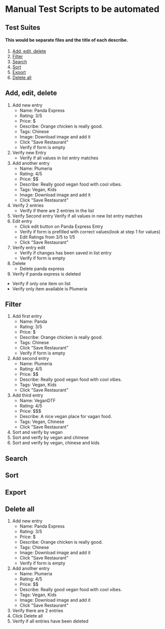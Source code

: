 # Manual Test Scripts to be automated
## Test Suites
#### This would be separate files and the title of each describe.
1. [Add, edit, delete](#add-edit-delete)
2. [Filter](#filter)
3. [Search](#search)
4. [Sort](#sort)
5. [Export](#export)
6. [Delete all](#delete-all)

## Add, edit, delete
1. Add new entry
   - Name: Panda Express
   - Rating: 3/5
   - Price: $
   - Describe: Orange chicken is really good.
   - Tags: Chinese
   - Image: Download image and add it
   - Click "Save Restaurant"
   - Verify if form is empty
2. Verify new Entry
   - Verify if all values in list entry matches
3. Add another entry
   - Name: Plumeria
   - Rating: 4/5
   - Price: $$
   - Describe: Really good vegan food with cool vibes.
   - Tags: Vegan, Kids
   - Image: Download image and add it
   - Click "Save Restaurant"
4. Verify 2 entries
   - Verify if there are 2 entries in the list
5. Verify Second entry
   Verify if all values in new list entry matches
6. Edit entry
   - Click edit button on Panda Express Entry
   - Verify if form is prefilled with correct values(look at step 1 for values)
   - Edit Ratings from 3/5 to 1/5
   - Click "Save Restaurant"
7. Verify entry edit
   - Verify if changes has been saved in list entry
   - Verify if form is empty
8. Delete
   - Delete panda express
9.  Verify if panda express is deleted
   - Verify if only one item on list
   - Verify only item available is Plumeria

## Filter
1. Add first entry
   - Name: Panda
   - Rating: 3/5
   - Price: $
   - Describe: Orange chicken is really good.
   - Tags: Chinese
   - Click "Save Restaurant"
   - Verify if form is empty
2. Add second entry
   - Name: Plumeria
   - Rating: 4/5
   - Price: $$
   - Describe: Really good vegan food with cool vibes.
   - Tags: Vegan, Kids
   - Click "Save Restaurant"
3. Add third entry
   - Name: VeganDTF
   - Rating: 4/5
   - Price: $$$
   - Describe: A nice vegan place for vagan food.
   - Tags: Vegan, Chinese
   - Click "Save Restaurant"
4. Sort and verify by vegan
5. Sort and verify by vegan and chinese
6. Sort and verify by vegan, chinese and kids
## Search
## Sort
## Export
## Delete all
1. Add new entry
   - Name: Panda Express
   - Rating: 3/5
   - Price: $
   - Describe: Orange chicken is really good.
   - Tags: Chinese
   - Image: Download image and add it
   - Click "Save Restaurant"
   - Verify if form is empty
2. Add another entry
   - Name: Plumeria
   - Rating: 4/5
   - Price: $$
   - Describe: Really good vegan food with cool vibes.
   - Tags: Vegan, Kids
   - Image: Download image and add it
   - Click "Save Restaurant"
3. Verify there are 2 entries
4. Click Delete all
5. Verify if all entries have been deleted